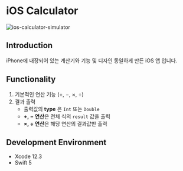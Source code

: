 # iOS Calculator
 ![ios-calculator-simulator](https://user-images.githubusercontent.com/77034159/107759089-284d1280-6d6b-11eb-9fef-9e900b6d2261.gif)

## Introduction
iPhone에 내장되어 있는 계산기와 기능 및 디자인 동일하게 만든 iOS 앱 입니다.  

## Functionality
1. 기본적인 연산 기능 (+, −, ×, ÷)
2. 결과 출력
   * 출력값의 **type** 은 `Int` 또는 `Double`
   * **+, − 연산**은 전체 식의 `result` 값을 출력
   * **×, ÷ 연산**은 해당 연산의 결과값만 출력

## Development Environment
* Xcode 12.3
* Swift 5